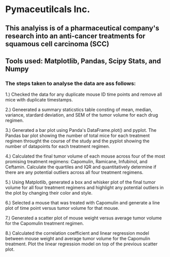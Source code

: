 # Pymaceutilcals Inc.
## This analyiss is of a pharmaceutical company's research into an anti-cancer treatments for squamous cell carcinoma (SCC)
## Tools used: Matplotlib, Pandas, Scipy Stats, and Numpy

### The steps taken to analyse the data are ass follows:
1.) Checked the data for any duplicate mouse ID time points and remove all mice with duplicate timestamps.

2.) Geneerated a summary staticstics table consting of mean, median, variance, stardard deviation, and SEM of the tumor volume for each drug regimen.

3.) Generated a bar plot using Panda's DataFrame.plot() and pyplot. The Pandas bar plot showing the number of total mice for each treatment regimen throught the course of the study and the pyplot showing the number of datapoints for each treatment regimen.

4.) Calculated the final tumor volume of each mouse across four of the most promising treatment regimens: Capomulin, Ramicane, Infubinol, and Ceftamin. Calculate the quartiles and IQR and quantitatively determine if there are any potential outliers across all four treatment regimens.

5.) Using Matplotlib, generated a box and whisker plot of the final tumor volume for all four treatment regimens and highlight any potential outliers in the plot by changing their color and style.

6.) Selected a mouse that was treated with Capomulin and generate a line plot of time point versus tumor volume for that mouse.

7.) Generated a scatter plot of mouse weight versus average tumor volume for the Capomulin treatment regimen.

8.) Calculated the correlation coefficient and linear regression model between mouse weight and average tumor volume for the Capomulin treatment. Plot the linear regression model on top of the previous scatter plot.

